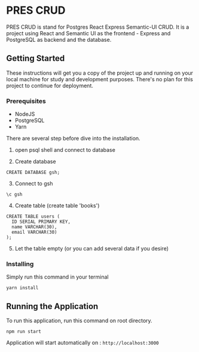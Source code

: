 # PRES CRUD

PRES CRUD is stand for Postgres React Express Semantic-UI CRUD. It is a project using React and Semantic UI as the frontend - Express and PostgreSQL as backend and the database.

## Getting Started

These instructions will get you a copy of the project up and running on your local machine for study and development purposes. There's no plan for this project to continue for deployment.

### Prerequisites

- NodeJS
- PostgreSQL
- Yarn

There are several step before dive into the installation.

1. open psql shell and connect to database

2. Create database

```
CREATE DATABASE gsh;
```

3. Connect to gsh

```
\c gsh
```

4. Create table (create table 'books')

```
CREATE TABLE users (
  ID SERIAL PRIMARY KEY,
  name VARCHAR(30),
  email VARCHAR(30)
);
```

5. Let the table empty (or you can add several data if you desire)

### Installing

Simply run this command in your terminal

```
yarn install
```

## Running the Application

To run this application, run this command on root directory.

```
npm run start
```

Application will start automatically on : `http://localhost:3000`
